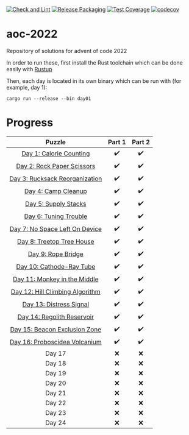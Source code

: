 [![Check and Lint](https://github.com/ForgottenMaster/aoc-2022/actions/workflows/check-and-lint.yaml/badge.svg)](https://github.com/ForgottenMaster/aoc-2022/actions/workflows/check-and-lint.yaml)
[![Release Packaging](https://github.com/ForgottenMaster/aoc-2022/actions/workflows/release-packaging.yaml/badge.svg)](https://github.com/ForgottenMaster/aoc-2022/actions/workflows/release-packaging.yaml)
[![Test Coverage](https://github.com/ForgottenMaster/aoc-2022/actions/workflows/test-coverage.yaml/badge.svg)](https://github.com/ForgottenMaster/aoc-2022/actions/workflows/test-coverage.yaml)
[![codecov](https://codecov.io/gh/ForgottenMaster/aoc-2022/branch/main/graph/badge.svg?token=EVXHDUSMS5)](https://codecov.io/gh/ForgottenMaster/aoc-2022)

# aoc-2022
Repository of solutions for advent of code 2022

In order to run these, first install the Rust toolchain which can be done easily with [Rustup](https://rustup.rs/)

Then, each day is located in its own binary which can be run with (for example, day 1):

```
cargo run --release --bin day01
```

# Progress
|Puzzle|Part 1|Part 2|
|:-:|:-:|:-:|
|[Day 1: Calorie Counting](https://adventofcode.com/2022/day/1)|:heavy_check_mark:|:heavy_check_mark:|
|[Day 2: Rock Paper Scissors](https://adventofcode.com/2022/day/2)|:heavy_check_mark:|:heavy_check_mark:|
|[Day 3: Rucksack Reorganization](https://adventofcode.com/2022/day/3)|:heavy_check_mark:|:heavy_check_mark:|
|[Day 4: Camp Cleanup](https://adventofcode.com/2022/day/4)|:heavy_check_mark:|:heavy_check_mark:|
|[Day 5: Supply Stacks](https://adventofcode.com/2022/day/5)|:heavy_check_mark:|:heavy_check_mark:|
|[Day 6: Tuning Trouble](https://adventofcode.com/2022/day/6)|:heavy_check_mark:|:heavy_check_mark:|
|[Day 7: No Space Left On Device](https://adventofcode.com/2022/day/7)|:heavy_check_mark:|:heavy_check_mark:|
|[Day 8: Treetop Tree House](https://adventofcode.com/2022/day/8)|:heavy_check_mark:|:heavy_check_mark:|
|[Day 9: Rope Bridge](https://adventofcode.com/2022/day/9)|:heavy_check_mark:|:heavy_check_mark:|
|[Day 10: Cathode-Ray Tube](https://adventofcode.com/2022/day/10)|:heavy_check_mark:|:heavy_check_mark:|
|[Day 11: Monkey in the Middle](https://adventofcode.com/2022/day/11)|:heavy_check_mark:|:heavy_check_mark:|
|[Day 12: Hill Climbing Algorithm](https://adventofcode.com/2022/day/12)|:heavy_check_mark:|:heavy_check_mark:|
|[Day 13: Distress Signal](https://adventofcode.com/2022/day/13)|:heavy_check_mark:|:heavy_check_mark:|
|[Day 14: Regolith Reservoir](https://adventofcode.com/2022/day/14)|:heavy_check_mark:|:heavy_check_mark:|
|[Day 15: Beacon Exclusion Zone](https://adventofcode.com/2022/day/15)|:heavy_check_mark:|:heavy_check_mark:|
|[Day 16: Proboscidea Volcanium](https://adventofcode.com/2022/day/16)|:heavy_check_mark:|:heavy_check_mark:|
|Day 17|:x:|:x:|
|Day 18|:x:|:x:|
|Day 19|:x:|:x:|
|Day 20|:x:|:x:|
|Day 21|:x:|:x:|
|Day 22|:x:|:x:|
|Day 23|:x:|:x:|
|Day 24|:x:|:x:|
